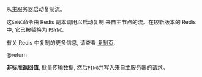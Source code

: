 从主服务器启动复制流。

这`SYNC`命令由 Redis 副本调用以启动复制
来自主节点的流。在较新版本的 Redis 中, 它已被替换为
`PSYNC`.

有关 Redis 中复制的更多信息, 请查看
[复制页][tr].

[tr]: /topics/replication

@return

**非标准返回值**, 批量传输数据, 然后`PING`并写入来自主服务器的请求。
